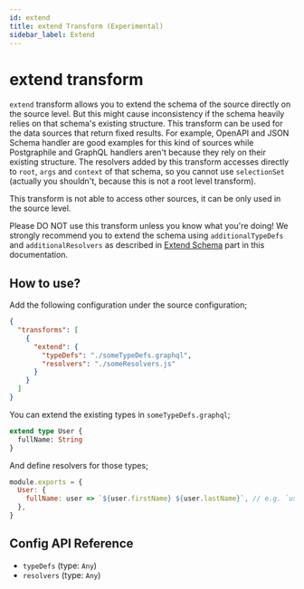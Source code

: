 ```yaml
---
id: extend
title: extend Transform (Experimental)
sidebar_label: Extend
---
```


# extend transform

`extend` transform allows you to extend the schema of the source directly on the source level. But this might cause inconsistency if the schema heavily relies on that schema's existing structure. This transform can be used for the data sources that return fixed results. For example, OpenAPI and JSON Schema handler are good examples for this kind of sources while Postgraphile and GraphQL handlers aren't because they rely on their existing structure. The resolvers added by this transform accesses directly to `root`, `args` and `context` of that schema, so you cannot use `selectionSet` (actually you shouldn't, because this is not a root level transform).

<InlineAlert variant="info" slots="text"/>

This transform is not able to access other sources, it can be only used in the source level.

<InlineAlert variant="info" slots="text"/>

Please DO NOT use this transform unless you know what you're doing! We strongly recommend you to extend the schema using `additionalTypeDefs` and `additionalResolvers` as described in [Extend Schema](multiple-apis.md) part in this documentation.

## How to use?

Add the following configuration under the source configuration;

```json
{
  "transforms": [
    {
      "extend": {
        "typeDefs": "./someTypeDefs.graphql",
        "resolvers": "./someResolvers.js"
      }
    }
  ]
}
```

You can extend the existing types in `someTypeDefs.graphql`;

```graphql
extend type User {
  fullName: String
}
```

And define resolvers for those types;

```js
module.exports = {
  User: {
    fullName: user => `${user.firstName} ${user.lastName}`, // e.g. `user` is the raw result returned by your data source
  },
}
```

## Config API Reference

-  `typeDefs` (type: `Any`)
-  `resolvers` (type: `Any`)
